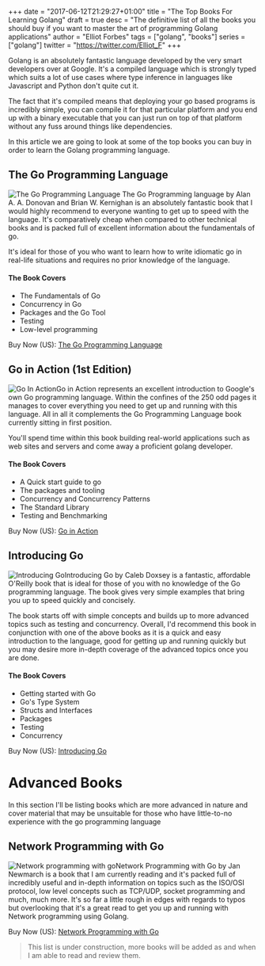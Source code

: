 +++
date = "2017-06-12T21:29:27+01:00"
title = "The Top Books For Learning Golang"
draft = true
desc = "The definitive list of all the books you should buy if you want to master the art of programming Golang applications"
author = "Elliot Forbes"
tags = ["golang", "books"]
series = ["golang"]
twitter = "https://twitter.com/Elliot_F"
+++

Golang is an absolutely fantastic language developed by the very smart developers over at Google. It's a compiled language which is strongly typed which suits a lot of use cases where type inference in languages like Javascript and Python don't quite cut it. 

The fact that it's compiled means that deploying your go based programs is incredibly simple, you can compile it for that particular platform and you end up with a binary executable that you can just run on top of that platform without any fuss around things like dependencies.

In this article we are going to look at some of the top books you can buy in order to learn the Golang programming language.  

## The Go Programming Language 

<p><img alt="The Go Programming Language" src="https://s3-eu-west-1.amazonaws.com/tutorialedge.net/books/the-go-programming-language.jpg" class="book-img" />
The Go Programming language by Alan A. A. Donovan and Brian W. Kernighan is an absolutely fantastic book that I would highly recommend to everyone wanting to get up to speed with the language. It's comparatively cheap when compared to other technical books and is packed full of excellent information about the fundamentals of go. </p>

It's ideal for those of you who want to learn how to write idiomatic go in real-life situations and requires no prior knowledge of the language. 

#### The Book Covers

* The Fundamentals of Go
* Concurrency in Go
* Packages and the Go Tool
* Testing
* Low-level programming

<div class="amazon-link">Buy Now (US): <a href="http://amzn.to/2feFblR">The Go Programming Language</a></div>

## Go in Action (1st Edition)

<p><img alt="Go In Action" class="book-img" src="https://s3-eu-west-1.amazonaws.com/tutorialedge.net/books/go-in-action.jpg"/>Go in Action represents an excellent introduction to Google's own Go programming language. Within the confines of the 250 odd pages it manages to cover everything you need to get up and running with this language. All in all it complements the Go Programming Language book currently sitting in first position.</p>

You'll spend time within this book building real-world applications such as web sites and servers and come away a proficient golang developer.

#### The Book Covers

* A Quick start guide to go
* The packages and tooling
* Concurrency and Concurrency Patterns
* The Standard Library
* Testing and Benchmarking

<div class="amazon-link">Buy Now (US): <a href="http://amzn.to/2vcRZOZ">Go in Action</a></div>

## Introducing Go

<p><img alt="Introducing Go" src="https://s3-eu-west-1.amazonaws.com/tutorialedge.net/books/introducing-go.jpg" class="book-img"/>Introducing Go by Caleb Doxsey is a fantastic, affordable O'Reilly book that is ideal for those of you with no knowledge of the Go programming language. The book gives very simple examples that bring you up to speed quickly and concisely.</p>

The book starts off with simple concepts and builds up to more advanced topics such as testing and concurrency. Overall, I'd recommend this book in conjunction with one of the above books as it is a quick and easy introduction to the language, good for getting up and running quickly but you may desire more in-depth coverage of the advanced topics once you are done. 

#### The Book Covers

* Getting started with Go
* Go's Type System
* Structs and Interfaces
* Packages
* Testing 
* Concurrency

<div class="amazon-link">Buy Now (US): <a href="http://amzn.to/2vSrzDx">Introducing Go</a></div>

# Advanced Books

In this section I'll be listing books which are more advanced in nature and cover material that may be unsuitable for those who have little-to-no experience with the go programming language

## Network Programming with Go

<p><img alt="Network programming with go" class="book-img" src="https://s3-eu-west-1.amazonaws.com/tutorialedge.net/books/network-programming-with-go.jpg"/>Network Programming with Go by Jan Newmarch is a book that I am currently reading and it's packed full of incredibly useful and in-depth information on topics such as the ISO/OSI protocol, low level concepts such as TCP/UDP, socket programming and much, much more. It's so far a little rough in edges with regards to typos but overlooking that it's a great read to get you up and running with Network programming using Golang.</p>

<div class="amazon-link">Buy Now (US): <a href="http://amzn.to/2vvijEk">Network Programming with Go</a></div>

> This list is under construction, more books will be added as and when I am able to read and review them. 